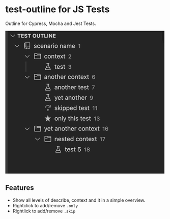 # test-outline for JS Tests

Outline for Cypress, Mocha and Jest Tests.

![Test Outline](images/animation.gif)

## Features

- Show all levels of describe, context and it in a simple overview.
- Rightclick to add/remove `.only`
- Rightlick to add/remove `.skip`

